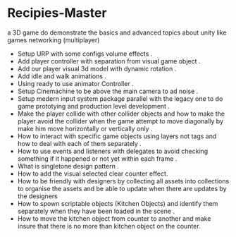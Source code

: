 # Recipies-Master
a 3D game do demonstrate the basics and advanced topics about unity like games networking (multiplayer)

- Setup URP with some configs volume effects .
- Add player controller with separation from visual game object . 
- Add our player visual 3d model with dynamic rotation .
- Add idle and walk animations .
- Using ready to use animator Controller .
- Setup Cinemachine to be above the main camera to ad noise .
- Setup medern input system package parallel with the legacy one to do game prototying and production level development .
- Make the player collide with other collider objects and how to make the player avoid the collider when the game attempt to move diagonally by make him move horizontally or vertically only .
- How to interact with specific game objects using layers not tags and how to deal with each of them separately .
- How to use events and listeners with delegates to avoid checking something if it happened or not yet within each frame .
- What is singletone design pattern .
- How to add the visual selected clear counter effect.
- How to be friendly with designers by collecting all assets into collections to organise the assets and be able to update when there are updates by the designers
- How to spown scriptable objects (Kitchen Objects) and identify them separately when they have been loaded in the scene .
- How to move the kitchen object from counter to another and make insure that there is no more than kitchen object on the counter.

